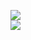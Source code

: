[![](https://img.shields.io/badge/Made%20With-Github%20Spray-lightgrey.svg?style=for-the-badge&logo=github)](https://github.com/Annihil/github-spray#11221)  
[![](https://i.imgur.com/2DrTn0Z.gif)](https://github.com/Annihil/github-spray)